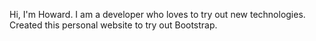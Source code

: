 Hi, I'm Howard. I am a developer who loves to try out new technologies. Created this personal website to try out Bootstrap.
